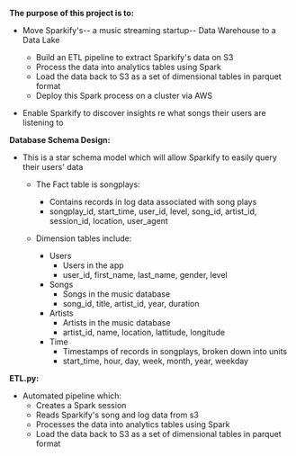 **The purpose of this project is to:**

* Move Sparkify's-- a music streaming startup-- Data Warehouse to a Data Lake
    * Build an ETL pipeline to extract Sparkify's data on S3
    * Process the data into analytics tables using Spark
    * Load the data back to S3 as a set of dimensional tables in parquet format
    * Deploy this Spark process on a cluster via AWS
    
* Enable Sparkify to discover insights re what songs their users are listening to

**Database Schema Design:**

* This is a star schema model which will allow Sparkify to easily query their users' data
    * The Fact table is songplays:
        * Contains records in log data associated with song plays
        * songplay_id, start_time, user_id, level, song_id, artist_id, session_id, location, user_agent
        
    * Dimension tables include:
        * Users
            * Users in the app
            * user_id, first_name, last_name, gender, level
        * Songs
            * Songs in the music database
            * song_id, title, artist_id, year, duration
        * Artists
            * Artists in the music database
            * artist_id, name, location, lattitude, longitude
        * Time
            * Timestamps of records in songplays, broken down into units
            * start_time, hour, day, week, month, year, weekday
            
**ETL.py:**

* Automated pipeline which:
    * Creates a Spark session
    * Reads Sparkify's song and log data from s3
    * Processes the data into analytics tables using Spark
    * Load the data back to S3 as a set of dimensional tables in parquet format
